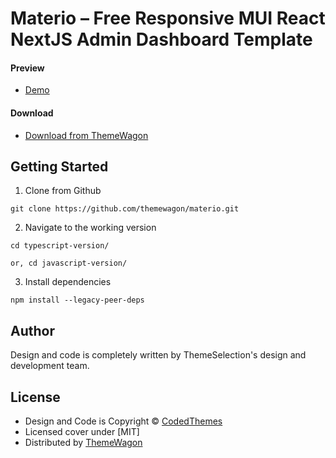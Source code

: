 # Materio – Free Responsive MUI React NextJS Admin Dashboard Template

#### Preview

 - [Demo](https://themewagon.github.io/materio/)

#### Download
 - [Download from ThemeWagon](https://themewagon.com/themes/free-responsive-mui-react-nextjs-admin-dashboard-template-materio/)
 
 
## Getting Started

1. Clone from Github 
```
git clone https://github.com/themewagon/materio.git
```
2. Navigate to the working version
```
cd typescript-version/

or, cd javascript-version/
```
3. Install dependencies
```
npm install --legacy-peer-deps
```
## Author

Design and code is completely written by ThemeSelection's design and development team.  


## License

 - Design and Code is Copyright &copy; [CodedThemes](https://themeselection.com/)
 - Licensed cover under [MIT]
 - Distributed by [ThemeWagon](https://themewagon.com)

